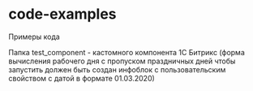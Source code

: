 # code-examples
Примеры кода

Папка test_component - кастомного компонента 1С Битрикс (форма вычисления рабочего дня с пропуском праздничных дней
чтобы запустить должен быть создан инфоблок с пользовательским свойством с датой в формате 01.03.2020)

